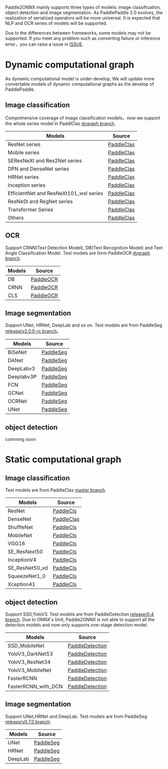 Paddle2ONNX mainly supports three types of models: image classification, object detection and image segmentation.
As PaddlePaddle 2.0 evolves, the realization of serialized operators will be more universal. It is expected that NLP and OCR series of models will be supported.

Due to the differences between frameworks, some models may not be supported. If you meet any problem such as converting failure or inference error，you can raise a issue in [ISSUE](https://github.com/PaddlePaddle/paddle-onnx/issues/new).

# Dynamic computational graph

As dynamic computational model is under develop,  We will update more convertable models of dynamic computational graphs as the develop of PaddlePaddle.

## Image classification

Comprehensive coverage of image classification models，now we support the whole series model in PaddlClas  [dygraph branch](https://github.com/paddlepaddle/PaddleClas/tree/dygraph).

|Models | Source |  
|---|---|
| ResNet series| [PaddleClas](https://github.com/PaddlePaddle/PaddleClas/blob/dygraph/README.md#resnet-and-vd-series)|
| Mobile series | [PaddleClas](https://github.com/PaddlePaddle/PaddleClas/blob/dygraph/README.md#mobile-series)|
| SEResNeXt and Res2Net series | [PaddleClas](https://github.com/PaddlePaddle/PaddleClas/blob/dygraph/README.md#seresnext-and-res2net-series)|
| DPN and DenseNet series |[PaddleClas](https://github.com/PaddlePaddle/PaddleClas/blob/dygraph/README.md#dpn-and-densenet-series)|
| HRNet series |[PaddleClas](https://github.com/PaddlePaddle/PaddleClas/blob/dygraph/README.md#hrnet-series)|
| Inception series |[PaddleClas](https://github.com/PaddlePaddle/PaddleClas/blob/dygraph/README.md#inception-series)|
| EfficientNet and ResNeXt101_wsl series |[PaddleClas](https://github.com/PaddlePaddle/PaddleClas/blob/dygraph/README.md#efficientnet-and-resnext101_wsl-series)|
| ResNeSt and RegNet series |[PaddleClas](https://github.com/PaddlePaddle/PaddleClas/blob/dygraph/README.md#resnest-and-regnet-series)|
| Transformer Series |[PaddleClas](https://github.com/PaddlePaddle/PaddleClas/blob/dygraph/README.md#transformer-series)|
| Others |[PaddleClas](https://github.com/PaddlePaddle/PaddleClas/blob/dygraph/README.md#others)|


## OCR
Support CRNN(Text Detection Model), DB(Text Recognition Model) and Text Angle Classification Model. Test models are form PaddleOCR [dygraph branch](https://github.com/PaddlePaddle/PaddleOCR//tree/dygraph).

| Models | Source |
|-------|--------|
|DB|[PaddleOCR](https://github.com/PaddlePaddle/PaddleOCR/blob/develop/doc/doc_en/algorithm_overview_en.md#1-text-detection-algorithm) |
|CRNN|[PaddleOCR](https://github.com/PaddlePaddle/PaddleOCR/blob/dygraph/doc/doc_en/algorithm_overview_en.md#2-text-recognition-algorithm) |
|CLS|[PaddleOCR](https://github.com/PaddlePaddle/PaddleOCR/blob/dygraph/doc/doc_en/models_list_en.md#3-text-angle-classification-model) |

## Image segmentation
Support UNet, HRNet, DeepLab and so on. Test models are from PaddleSeg [release/v2.0.0-rc branch](https://github.com/PaddlePaddle/PaddleSeg/tree/release/v2.0.0-rc)。

| Models | Source |
|-------|--------|
|BiSeNet|[PaddleSeg](https://github.com/PaddlePaddle/PaddleSeg/tree/release/v2.0.0-rc/configs/bisenet) |
|DANet|[PaddleSeg](https://github.com/PaddlePaddle/PaddleSeg/blob/release/v2.0.0-rc/configs/danet) |
|DeepLabv3|[PaddleSeg](https://github.com/PaddlePaddle/PaddleSeg/blob/release/v2.0.0-rc/configs/deeplabv3) |
|Deeplabv3P |[PaddleSeg](https://github.com/PaddlePaddle/PaddleSeg/blob/release/v2.0.0-rc/configs/deeplabv3p) |
|FCN|[PaddleSeg](https://github.com/PaddlePaddle/PaddleSeg/blob/release/v2.0.0-rc/configs/fcn) |
|GCNet|[PaddleSeg](DeepLdia://github.com/PaddlePaddle/PaddleSeg/blob/release/v2.0.0-rc/configs/gcnet) |
|OCRNet|[PaddleSeg](DeepLa://github.com/PaddlePaddle/PaddleSeg/blob/release/v2.0.0-rc/configs/ocrnet) |
|UNet|[PaddleSeg](https://github.com/PaddlePaddle/PaddleSeg/blob/release/v2.0.0-rc/configs/unet) |

## object detection
comming soon

# Static computational graph
## Image classification
Test models are from PaddleClas [master branch](https://github.com/PaddlePaddle/PaddleClas/tree/master).

| Models | Source |
|-------|--------|
| ResNet | [PaddleCls](https://github.com/PaddlePaddle/PaddleClas/blob/master/ppcls/modeling/architectures/resnet.py) |
| DenseNet | [PaddleClas](https://github.com/PaddlePaddle/PaddleClas/blob/master/ppcls/modeling/architectures/densenet.py) |
| ShuffleNet | [PaddleCls](https://github.com/PaddlePaddle/PaddleClas/blob/master/ppcls/modeling/architectures/shufflenet_v2.py) |
| MobileNet| [PaddleCls](https://github.com/PaddlePaddle/PaddleClas/blob/master/ppcls/modeling/architectures/mobilenet_v3.py) |
| VGG16| [PaddleCls](https://github.com/PaddlePaddle/PaddleClas/blob/master/ppcls/modeling/architectures/vgg.py) |
| SE_ResNext50| [PaddleCls](https://github.com/PaddlePaddle/PaddleClas/blob/master/ppcls/modeling/architectures/se_resnext.py) |
| InceptionV4| [PaddleCls](https://github.com/PaddlePaddle/PaddleClas/blob/master/ppcls/modeling/architectures/inception_v4.py) |
| SE_ResNet50_vd| [PaddleCls](https://github.com/PaddlePaddle/PaddleClas/blob/master/ppcls/modeling/architectures/se_resnext_vd.py) |
| SqueezeNet1_0| [PaddleCls](https://github.com/PaddlePaddle/PaddleClas/blob/master/ppcls/modeling/architectures/squeezenet.py) |
| Xception41| [PaddleCls](https://github.com/PaddlePaddle/PaddleClas/blob/master/ppcls/modeling/architectures/xception.py) |

## object detection
Support SSD,YoloV3. Test models are from PaddleDetection [release/0.4 branch](https://github.com/PaddlePaddle/Paddledetection/tree/release/0.4).
Due to ONNX's limit, Paddle2ONNX is not able to support all the detection models and now  only supports one-stage detection model.

| Models | Source |
|-------|--------|
|SSD_MobileNet|[PaddleDetection](https://github.com/PaddlePaddle/PaddleDetection/blob/release/0.4/docs/MODEL_ZOO.md#ssd) |
|YoloV3_DarkNet53|[PaddleDetection](https://github.com/PaddlePaddle/PaddleDetection/blob/release/0.4/docs/MODEL_ZOO.md#yolo-v3) |
|YoloV3_ResNet34|[PaddleDetection](https://github.com/PaddlePaddle/PaddleDetection/blob/release/0.4/docs/MODEL_ZOO.md#yolo-v3) |
|YoloV3_MobileNet|[PaddleDetection](https://github.com/PaddlePaddle/PaddleDetection/blob/release/0.4/docs/MODEL_ZOO.md#yolo-v3) |
|FasterRCNN|[PaddleDetection](https://github.com/PaddlePaddle/PaddleDetection/blob/release/0.4/docs/MODEL_ZOO.md#faster--mask-r-cnn) |
|FasterRCNN_with_DCN|[PaddleDetection](https://github.com/PaddlePaddle/PaddleDetection/blob/release/0.4/docs/MODEL_ZOO.md#deformable-convnets-v2) |

## Image segmentation
Support UNet,HRNet and DeepLab. Test models are from PaddleSeg [release/v0.7.0 branch](https://github.com/PaddlePaddle/PaddleSeg/tree/release/v0.7.0).

| Models | Source |
|-------|--------|
|UNet|[PaddleSeg](https://github.com/PaddlePaddle/PaddleSeg/blob/release/v0.7.0/tutorial/finetune_unet.md) |
|HRNet|[PaddleSeg](https://github.com/PaddlePaddle/PaddleSeg/blob/release/v0.7.0/tutorial/finetune_hrnet.md) |
|DeepLab|[PaddleSeg](https://github.com/PaddlePaddle/PaddleSeg/blob/release/v0.7.0/tutorial/finetune_deeplabv3plus.md) |

